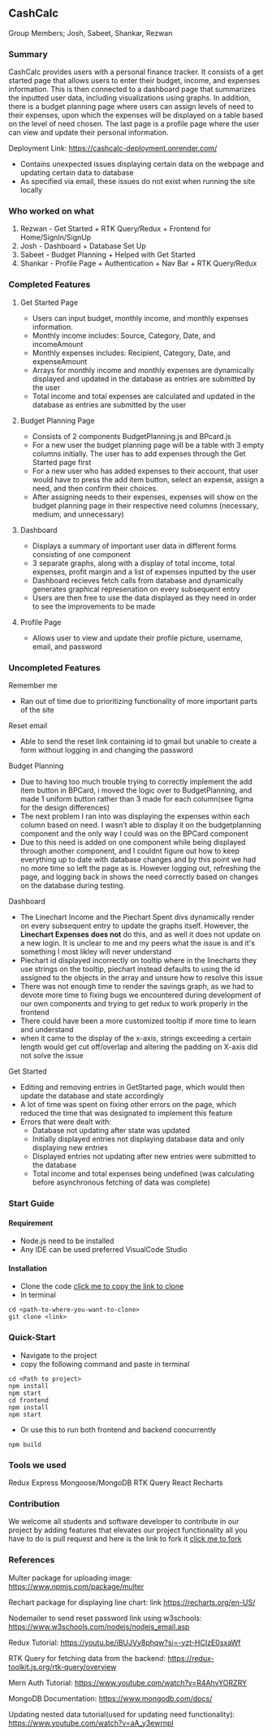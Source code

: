 
## CashCalc

Group Members; Josh, Sabeet, Shankar, Rezwan 

### Summary
CashCalc provides users with a personal finance tracker. It consists of a get started page that allows users to enter their budget, income, and expenses information. This is then connected to a dashboard page that summarizes the inputted user data, including visualizations using graphs. In addition, there is a budget planning page where users can assign levels of need to their expenses, upon which the expenses will be displayed on a table based on the level of need chosen. The last page is a profile page where the user can view and update their personal information.

Deployment Link: https://cashcalc-deployment.onrender.com/ 
* Contains unexpected issues displaying certain data on the webpage and updating certain data to database
* As specified via email, these issues do not exist when running the site locally

### Who worked on what
1. Rezwan - Get Started + RTK Query/Redux + Frontend for Home/SignIn/SignUp 
2. Josh - Dashboard + Database Set Up
3. Sabeet - Budget Planning  + Helped with Get Started 
4. Shankar - Profile Page + Authentication + Nav Bar + RTK Query/Redux 

### Completed Features

1. Get Started Page
   * Users can input budget, monthly income, and monthly expenses information. 
   * Monthly income includes: Source, Category, Date, and incomeAmount
   * Monthly expenses includes: Recipient, Category, Date, and expenseAmount
   * Arrays for monthly income and monthly expenses are dynamically displayed and updated in the database as entries are submitted by the user
   * Total income and total expenses are calculated and updated in the database as entries are submitted by the user

3. Budget Planning Page
   * Consists of 2 components BudgetPlanning.js and BPcard.js
   * For a new user the budget planning page will be a table with 3 empty columns initially. The user has to add expenses through the Get Started page first
   * For a new user who has added expenses to their account, that user would have to press the add item button, select an expense, assign a need, and then confirm their choices.
   * After assigning needs to their expenses, expenses will show on the budget planning page in their respective need columns (necessary, medium, and unnecessary)

4. Dashboard
   * Displays a summary of important user data in different forms consisting of one component
   * 3 separate graphs, along with a display of total income, total expenses, profit margin and a list of expenses inputted by the user
   * Dashboard recieves fetch calls from database and dynamically generates graphical represenation on every subsequent entry
   * Users are then free to use the data displayed as they need in order to see the improvements to be made

6. Profile Page 
   * Allows user to view and update their profile picture, username, email, and password 


### Uncompleted Features
Remember me
* Ran out of time due to prioritizing functionality of more important parts of the site

Reset email
* Able to send the reset link containing id to gmail but unable to create a form without logging in and changing the password

Budget Planning
* Due to having too much trouble trying to correctly implement the add item button in BPCard, i moved the logic over to BudgetPlanning, and made 1 uniform button rather than 3 made for each column(see figma for the design differences)
* The next problem I ran into was displaying the expenses within each column based on need. I wasn’t able to display it on the budgetplanning component and the only way I could was on the BPCard component 
* Due to this need is added on one component while being displayed through another component, and I couldnt figure out how to keep everything up to date with database changes  and by this point we had no more time so left the page as is. However logging out, refreshing the page, and logging back in shows the need correctly based on changes on the database during testing.

Dashboard
* The Linechart Income and the Piechart Spent divs dynamically render on every subsequent entry to update the graphs itself. However, the **Linechart Expenses** **does not** do this, and as well it does not update on a new login. It is unclear to me and my peers what the issue is and it's something I most likley will never understand
* Piechart id displayed incorrectly on tooltip where in the linecharts they use strings on the tooltip, piechart instead defaults to using the id assigned to the objects in the array and unsure how to resolve this issue
* There was not enough time to render the savings graph, as we had to devote more time to fixing bugs we encountered during development of our own components and trying to get redux to work properly in the frontend
* There could have been a more customized tooltip if more time to learn and understand
* when it came to the display of the x-axis, strings exceeding a certain length would get cut off/overlap and altering the padding on X-axis did not solve the issue

Get Started

* Editing and removing entries in GetStarted page, which would then update the database and state accordingly
* A lot of time was spent on fixing other errors on the page,  which reduced the time that was designated to implement this feature 
* Errors that were dealt with:
  * Database not updating after state was updated
  * Initially displayed entries not displaying database data and only displaying new entries 
  * Displayed entries not updating after new entries were submitted to the database
  * Total income and total expenses being undefined (was calculating before asynchronous fetching of data was complete)

### Start Guide

#### Requirement
- Node.js need to be installed 
- Any IDE can be used preferred VisualCode Studio

#### Installation
- Clone the code [click me to copy the link to clone](https://github.com/Rezwan192/CashCalc.git)
- In terminal 
```
cd <path-to-where-you-want-to-clone> 
git clone <link>

```

### Quick-Start
- Navigate to the project
- copy the following command and paste in terminal
```
cd <Path to project>
npm install
npm start
cd frontend
npm install
npm start

```
- Or use this to run both frontend and backend concurrently
``` 
npm build
```


### Tools we used
Redux
Express
Mongoose/MongoDB
RTK Query
React
Recharts

### Contribution
We welcome all students and software developer to contribute in our project by adding features that elevates our project functionality  all you have to do is pull request and here is the link to fork it [click me to fork](https://github.com/Rezwan192/CashCalc/fork)


### References

Multer package for uploading image: https://www.npmjs.com/package/multer

Rechart package for displaying line chart: link https://recharts.org/en-US/

Nodemailer to send reset password link using w3schools: https://www.w3schools.com/nodejs/nodejs_email.asp

Redux Tutorial: https://youtu.be/iBUJVy8phqw?si=-yzt-HCIzE0sxaWf

RTK Query for fetching data from the backend: https://redux-toolkit.js.org/rtk-query/overview 

Mern Auth Tutorial: https://www.youtube.com/watch?v=R4AhvYORZRY

MongoDB Documentation: https://www.mongodb.com/docs/

Updating nested data tutorial(used for updating need functionality): https://www.youtube.com/watch?v=aA_y3ewrnpI 
